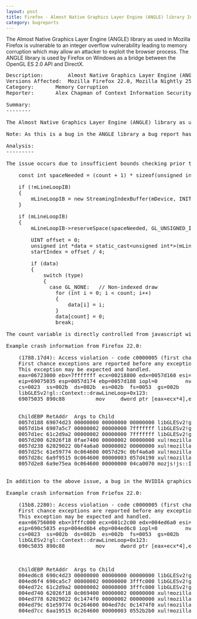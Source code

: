 ```yaml
---
layout: post
title: Firefox - Almost Native Graphics Layer Engine (ANGLE) library Integer Overflow
category: bugreports
---
```


The Almost Native Graphics Layer Engine (ANGLE) library as used in Mozilla Firefox
is vulnerable to an integer overflow vulnerability leading to memory corruption
which may allow an attacker to exploit the browser process. The ANGLE library is
used by Firefox on Windows as a bridge between the OpenGL ES 2.0 API and DirectX.

<!--more-->

<pre class="bugreport">
Description:		Almost Native Graphics Layer Engine (ANGLE) library Integer Overflow
Versions Affected: 	Mozilla Firefox 22.0, Mozilla Nightly 25.0a1 (2013-07-03)
Category: 		Memory Corruption
Reporter:		Alex Chapman of Context Information Security

Summary:
--------

The Almost Native Graphics Layer Engine (ANGLE) library as used in Mozilla Firefox is vulnerable to an integer overflow vulnerability leading to memory corruption which may allow an attacker to exploit the browser process. The ANGLE library is used by Firefox on Windows as a bridge between the OpenGL ES 2.0 API and DirectX.

Note: As this is a bug in the ANGLE library a bug report has also been submitted to Google.

Analysis:
---------

The issue occurs due to insufficient bounds checking prior to integer multiplication within the Context::drawLineLoop function (libGLESv2/Context.cpp):

    const int spaceNeeded = (count + 1) * sizeof(unsigned int);

    if (!mLineLoopIB)
    {
        mLineLoopIB = new StreamingIndexBuffer(mDevice, INITIAL_INDEX_BUFFER_SIZE, D3DFMT_INDEX32);
    }

    if (mLineLoopIB)
    {
        mLineLoopIB-&gt;reserveSpace(spaceNeeded, GL_UNSIGNED_INT);

        UINT offset = 0;
        unsigned int *data = static_cast&lt;unsigned int*&gt;(mLineLoopIB-&gt;map(spaceNeeded, &offset));
        startIndex = offset / 4;

        if (data)
        {
            switch (type)
            {
              case GL_NONE:   // Non-indexed draw
                for (int i = 0; i &lt; count; i++)
                {
                    data[i] = i;
                }
                data[count] = 0;
                break;

The count variable is directly controlled from javascript with no validation performed by the ANGLE library. Context::drawLineLoop proceeds to request a buffer using the overflowed spaceNeeded variable as the size, and fill the insufficiently allocated memory with data resulting in a heap overflow condition.

Example crash information from Firefox 22.0:

    (1788.17d4): Access violation - code c0000005 (first chance)
    First chance exceptions are reported before any exception handling.
    This exception may be expected and handled.
    eax=06723000 ebx=7fffffff ecx=00218800 edx=0057d160 esi=0286a368 edi=00000000
    eip=69075035 esp=0057d174 ebp=0057d188 iopl=0         nv up ei ng nz ac po cy
    cs=0023  ss=002b  ds=002b  es=002b  fs=0053  gs=002b             efl=00210293
    libGLESv2!gl::Context::drawLineLoop+0x123:
    69075035 890c88          mov     dword ptr [eax+ecx*4],ecx ds:002b:06f85000=????????


    ChildEBP RetAddr  Args to Child              
    0057d188 69074d23 00000000 00000000 00000000 libGLESv2!gl::Context::drawLineLoop+0x123 [e:\builds\moz2_slave\rel-m-rel-w32_bld-000000000000\build\gfx\angle\src\libglesv2\context.cpp @ 3250]
    0057d1b4 6907a5c7 00000002 00000000 7fffffff libGLESv2!gl::Context::drawArrays+0xee [e:\builds\moz2_slave\rel-m-rel-w32_bld-000000000000\build\gfx\angle\src\libglesv2\context.cpp @ 3105]
    0057d1ec 61c2d9a2 00000002 00000000 7fffffff libGLESv2!glDrawArrays+0x4d [e:\builds\moz2_slave\rel-m-rel-w32_bld-000000000000\build\gfx\angle\src\libglesv2\libglesv2.cpp @ 16707566]
    0057d200 62026f18 0fae7400 00000002 00000000 xul!mozilla::gl::GLContext::fDrawArrays+0x17 [e:\builds\moz2_slave\rel-m-rel-w32_bld-000000000000\build\obj-firefox\dist\include\glcontext.h @ 685]
    0057d238 62029022 0bf4a6a0 00000002 00000000 xul!mozilla::WebGLContext::DrawArrays+0x123 [e:\builds\moz2_slave\rel-m-rel-w32_bld-000000000000\build\content\canvas\src\webglcontextgl.cpp @ 1472]
    0057d25c 61e59774 0c064600 0057d29c 0bf4a6a0 xul!mozilla::dom::WebGLRenderingContextBinding::drawArrays+0x83 [e:\builds\moz2_slave\rel-m-rel-w32_bld-000000000000\build\obj-firefox\dom\bindings\webglrenderingcontextbinding.cpp @ 5502]
    0057d28c 6a9f9515 0c064600 00000003 057d4190 xul!mozilla::dom::WebGLRenderingContextBinding::genericMethod+0xcd [e:\builds\moz2_slave\rel-m-rel-w32_bld-000000000000\build\obj-firefox\dom\bindings\webglrenderingcontextbinding.cpp @ 10325]
    0057d2e8 6a9e75ea 0c064600 00000000 04ca0070 mozjs!js::InvokeKernel+0x115 [e:\builds\moz2_slave\rel-m-rel-w32_bld-000000000000\build\js\src\jsinterp.cpp @ 390]


In addition to the above issue, a bug in the NVIDIA graphics driver (version information in gfx_driver_version.txt) and insufficient validation of the size of allocated memory returned by a call to IDirect3DDevice9::CreateIndexBuffer in StreamingIndexBuffer::reserveSpace (libGLESv2/IndexDataManager.cpp) can also trigger a similar heap overflow condition. With the buggy NVIDIA driver, calls to IDirect3DDevice9::CreateIndexBuffer with large memory sizes (e.g. 0xFFFF0004) fail to allocate the requested amount of memory, but return a success result (HRESULT 0). Subsequent code in StreamingIndexBuffer::reserveSpace does not check the size of memory allocated before returning the buffer to the Context::drawLineLoop function (libGLESv2/Context.cpp) to be used. Context::drawLineLoop proceeds to fill the insufficiently allocated memory with data, assuming a successful memory allocation, resulting in a heap overflow condition:

Example crash information from Friefox 22.0:

    (15b8.2280): Access violation - code c0000005 (first chance)
    First chance exceptions are reported before any exception handling.
    This exception may be expected and handled.
    eax=06756000 ebx=3fffc000 ecx=001c2c00 edx=004ed6a0 esi=02afa9f0 edi=00000000
    eip=690c5035 esp=004ed6b4 ebp=004ed6c8 iopl=0         nv up ei ng nz na pe cy
    cs=0023  ss=002b  ds=002b  es=002b  fs=0053  gs=002b             efl=00210287
    libGLESv2!gl::Context::drawLineLoop+0x123:
    690c5035 890c88          mov     dword ptr [eax+ecx*4],ecx ds:002b:06e61000=????????



    ChildEBP RetAddr  Args to Child              
    004ed6c8 690c4d23 00000000 00000000 00000000 libGLESv2!gl::Context::drawLineLoop+0x123 [e:\builds\moz2_slave\rel-m-rel-w32_bld-000000000000\build\gfx\angle\src\libglesv2\context.cpp @ 3250]
    004ed6f4 690ca5c7 00000002 00000000 3fffc000 libGLESv2!gl::Context::drawArrays+0xee [e:\builds\moz2_slave\rel-m-rel-w32_bld-000000000000\build\gfx\angle\src\libglesv2\context.cpp @ 3105]
    004ed72c 61c2d9a2 00000002 00000000 3fffc000 libGLESv2!glDrawArrays+0x4d [e:\builds\moz2_slave\rel-m-rel-w32_bld-000000000000\build\gfx\angle\src\libglesv2\libglesv2.cpp @ 16707566]
    004ed740 62026f18 0c069400 00000002 00000000 xul!mozilla::gl::GLContext::fDrawArrays+0x17 [e:\builds\moz2_slave\rel-m-rel-w32_bld-000000000000\build\obj-firefox\dist\include\glcontext.h @ 685]
    004ed778 62029022 0c1474f0 00000002 00000000 xul!mozilla::WebGLContext::DrawArrays+0x123 [e:\builds\moz2_slave\rel-m-rel-w32_bld-000000000000\build\content\canvas\src\webglcontextgl.cpp @ 1472]
    004ed79c 61e59774 0c264600 004ed7dc 0c1474f0 xul!mozilla::dom::WebGLRenderingContextBinding::drawArrays+0x83 [e:\builds\moz2_slave\rel-m-rel-w32_bld-000000000000\build\obj-firefox\dom\bindings\webglrenderingcontextbinding.cpp @ 5502]
    004ed7cc 6aa19515 0c264600 00000003 0552b2b0 xul!mozilla::dom::WebGLRenderingContextBinding::genericMethod+0xcd [e:\builds\moz2_slave\rel-m-rel-w32_bld-000000000000\build\obj-firefox\dom\bindings\webglrenderingcontextbinding.cpp @ 10325]
</pre>
